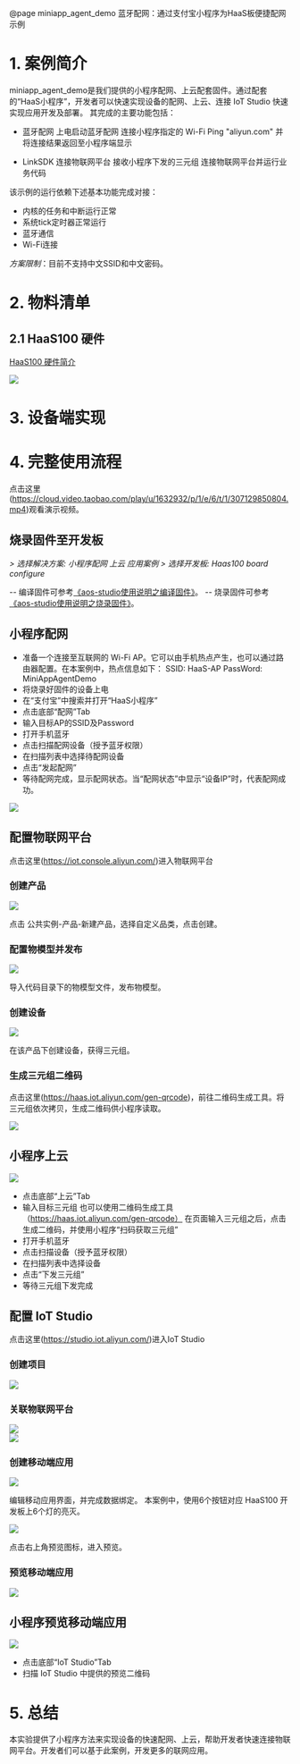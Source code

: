 @page miniapp_agent_demo 蓝牙配网：通过支付宝小程序为HaaS板便捷配网示例
# 1. 案例简介
miniapp_agent_demo是我们提供的小程序配网、上云配套固件。通过配套的“HaaS小程序”，开发者可以快速实现设备的配网、上云、连接 IoT Studio 快速实现应用开发及部署。
其完成的主要功能包括：

- 蓝牙配网
    上电启动蓝牙配网
    连接小程序指定的 Wi-Fi
    Ping "aliyun.com" 并将连接结果返回至小程序端显示

- LinkSDK 连接物联网平台
    接收小程序下发的三元组
    连接物联网平台并运行业务代码

该示例的运行依赖下述基本功能完成对接：
- 内核的任务和中断运行正常
- 系统tick定时器正常运行
- 蓝牙通信
- Wi-Fi连接

*方案限制*：目前不支持中文SSID和中文密码。

# 2. 物料清单

## 2.1 HaaS100 硬件

[HaaS100 硬件简介](https://help.aliyun.com/document_detail/184426.html)

<div align=left display=flex>
    <img src="https://img.alicdn.com/imgextra/i4/O1CN01XxD6Xo217CB3FZnEU_!!6000000006937-2-tps-746-497.png" style="max-width:800px;" />
</div>

# 3. 设备端实现


# 4. 完整使用流程
点击这里(https://cloud.video.taobao.com/play/u/1632932/p/1/e/6/t/1/307129850804.mp4)观看演示视频。
## 烧录固件至开发板
*> 选择解决方案: 小程序配网 上云 应用案例*
*> 选择开发板: Haas100 board configure*

-- 编译固件可参考[《aos-studio使用说明之编译固件》](https://g.alicdn.com/alios-things-3.3/doc/build_project.html)。
-- 烧录固件可参考[《aos-studio使用说明之烧录固件》](https://g.alicdn.com/alios-things-3.3/doc/burn_image.html)。

## 小程序配网
- 准备一个连接至互联网的 Wi-Fi AP。它可以由手机热点产生，也可以通过路由器配置。在本案例中，热点信息如下：
    SSID: HaaS-AP
    PassWord: MiniAppAgentDemo
- 将烧录好固件的设备上电
- 在“支付宝”中搜索并打开“HaaS小程序”
- 点击底部“配网”Tab
- 输入目标AP的SSID及Password
- 打开手机蓝牙
- 点击扫描配网设备（授予蓝牙权限）
- 在扫描列表中选择待配网设备
- 点击“发起配网”
- 等待配网完成，显示配网状态。当“配网状态”中显示“设备IP”时，代表配网成功。
  
<div align=left display=flex>
    <img src="https://img.alicdn.com/imgextra/i3/O1CN01i0HONM1TeS0OHtHk0_!!6000000002407-1-tps-626-1280.gif" style="max-width:800px;" />
</div>

## 配置物联网平台
点击这里(https://iot.console.aliyun.com/)进入物联网平台
### 创建产品

<div align=left display=flex>
    <img src="https://img.alicdn.com/imgextra/i1/O1CN01dvGFo01DIR79OnB1b_!!6000000000193-2-tps-4096-2560.png" style="max-width:800px;" />
</div>

点击 公共实例-产品-新建产品，选择自定义品类，点击创建。

### 配置物模型并发布

<div align=left display=flex>
    <img src="https://img.alicdn.com/imgextra/i4/O1CN01GcyU4T1vGutcRUrX6_!!6000000006146-2-tps-4096-2560.png" style="max-width:800px;" />
</div>

导入代码目录下的物模型文件，发布物模型。
### 创建设备

<div align=left display=flex>
    <img src="https://img.alicdn.com/imgextra/i2/O1CN01sOZ4lC26UA7drDcmQ_!!6000000007664-2-tps-4096-2560.png" style="max-width:800px;" />
</div>

在该产品下创建设备，获得三元组。
### 生成三元组二维码
点击这里(https://haas.iot.aliyun.com/gen-qrcode)，前往二维码生成工具。将三元组依次拷贝，生成二维码供小程序读取。

<div align=left display=flex>
    <img src="https://img.alicdn.com/imgextra/i4/O1CN01DrQXDt1eS33GNbyf1_!!6000000003869-2-tps-4096-2560.png" style="max-width:800px;" />
</div>

## 小程序上云

<div align=left display=flex>
    <img src="https://img.alicdn.com/imgextra/i1/O1CN01brO1OO1zOwINrkWec_!!6000000006705-1-tps-626-1280.gif" style="max-width:800px;" />
</div>

- 点击底部“上云”Tab
- 输入目标三元组
  也可以使用二维码生成工具（https://haas.iot.aliyun.com/gen-qrcode）
  在页面输入三元组之后，点击生成二维码，并使用小程序“扫码获取三元组”
- 打开手机蓝牙
- 点击扫描设备（授予蓝牙权限）
- 在扫描列表中选择设备
- 点击“下发三元组”
- 等待三元组下发完成
## 配置 IoT Studio
点击这里(https://studio.iot.aliyun.com/)进入IoT Studio
### 创建项目

<div align=left display=flex>
    <img src="https://img.alicdn.com/imgextra/i1/O1CN01rWDZV31wO4hQAMVpg_!!6000000006297-2-tps-4096-2560.png" style="max-width:800px;" />
</div>

### 关联物联网平台

<div align=left display=flex>
    <img src="https://img.alicdn.com/imgextra/i2/O1CN01f9csYR25ePMtZTaZD_!!6000000007551-2-tps-4096-2560.png" style="max-width:800px;" />
</div>


<div align=left display=flex>
    <img src="https://img.alicdn.com/imgextra/i1/O1CN01rWDZV31wO4hQAMVpg_!!6000000006297-2-tps-4096-2560.png" style="max-width:800px;" />
</div>

### 创建移动端应用

<div align=left display=flex>
    <img src="https://img.alicdn.com/imgextra/i2/O1CN01EqkRaK1Ii9QmrCITV_!!6000000000926-2-tps-4096-2560.png" style="max-width:800px;" />
</div>

编辑移动应用界面，并完成数据绑定。
本案例中，使用6个按钮对应 HaaS100 开发板上6个灯的亮灭。

<div align=left display=flex>
    <img src="https://img.alicdn.com/imgextra/i4/O1CN01wNItls28Bxc44sieG_!!6000000007895-2-tps-4096-2560.png" style="max-width:800px;" />
</div>

点击右上角预览图标，进入预览。
### 预览移动端应用

<div align=left display=flex>
    <img src="https://img.alicdn.com/imgextra/i2/O1CN01Mp1Wfb1iKUzK1xtLj_!!6000000004394-2-tps-4096-2560.png" style="max-width:800px;" />
</div>

## 小程序预览移动端应用

<div align=left display=flex>
    <img src="https://img.alicdn.com/imgextra/i3/O1CN01zoMN1X1RqEy3X2R4P_!!6000000002162-1-tps-626-1280.gif" style="max-width:800px;" />
</div>

- 点击底部“IoT Studio”Tab
- 扫描 IoT Studio 中提供的预览二维码


# 5. 总结
本实验提供了小程序方法来实现设备的快速配网、上云，帮助开发者快速连接物联网平台。开发者们可以基于此案例，开发更多的联网应用。

